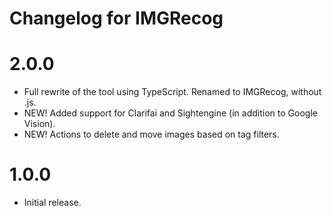 # Changelog for IMGRecog

2.0.0
=====
* Full rewrite of the tool using TypeScript. Renamed to IMGRecog, without .js.
* NEW! Added support for Clarifai and Sightengine (in addition to Google Vision).
* NEW! Actions to delete and move images based on tag filters.

1.0.0
=====
* Initial release.
